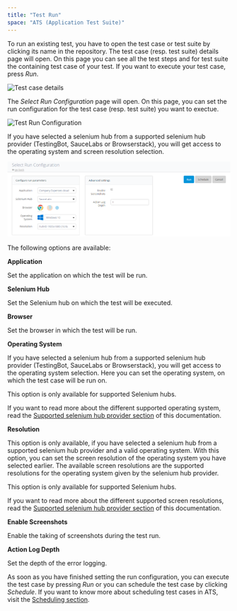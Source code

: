 ```yaml
---
title: "Test Run"
space: "ATS (Application Test Suite)"
---
```


To run an existing test, you have to open the test case or test suite by clicking its name in the repository.
The test case (resp. test suite) details page will open. On this page you can see all the test steps and for test suite the containing test case of your test. If you want to execute your test case, press _Run_.

![Test case details](/attachments/test-run/testCaseDetails.png)

The _Select Run Configuration_ page will open. On this page, you can set the run configuration for the test case (resp. test suite) you want to exectue.

![Test Run Configuration](/attachments/test-run/runConfiguration.png)

If you have selected a selenium hub from a supported selenium hub provider (TestingBot, SauceLabs or Browserstack), you will get access to the operating system and screen resolution selection.

![Select Run Configuration with OS and resolution selection](attachments/test-run/runConfigurationWithOS.png)

The following options are available:

**Application**

Set the application on which the test will be run.

**Selenium Hub**

Set the Selenium hub on which the test will be executed.

**Browser**

Set the browser in which the test will be run.

**Operating System**

If you have selected a selenium hub from a supported selenium hub provider (TestingBot, SauceLabs or Browserstack), you will get access to the operating system selection. Here you can set the operating system, on which the test case will be run on.

<div class="alert alert-info">

This option is only available for supported Selenium hubs.

</div>

If you want to read more about the different supported operating system, read the [Supported selenium hub provider section](supported-selenium-hub-provider) of this documentation.

**Resolution**

This option is only available, if you have selected a selenium hub from a supported selenium hub provider and a valid operating system. With this option, you can set the screen resolution of the operating system you have selected earlier. The available screen resolutions are the supported resolutions for the operating system given by the selenium hub provider.

<div class="alert alert-info">

This option is only available for supported Selenium hubs.

</div>

If you want to read more about the different supported screen resolutions, read the [Supported selenium hub provider section](supported-selenium-hub-provider) of this documentation.

**Enable Screenshots**

Enable the taking of screenshots during the test run.

**Action Log Depth**

Set the depth of the error logging.

As soon as you have finished setting the run configuration, you can execute the test case by pressing _Run_ or you can schedule the test case by clicking _Schedule_. If you want to know more about scheduling test cases in ATS, visit the [Scheduling section](scheduling).
